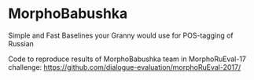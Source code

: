 # MorphoBabushka
Simple and Fast Baselines your Granny would use for POS-tagging of Russian

Code to reproduce results of MorphoBabushka team in MorphoRuEval-17 challenge: 
https://github.com/dialogue-evaluation/morphoRuEval-2017/
